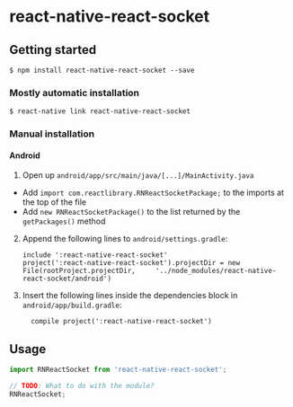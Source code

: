 
# react-native-react-socket

## Getting started

`$ npm install react-native-react-socket --save`

### Mostly automatic installation

`$ react-native link react-native-react-socket`

### Manual installation


#### Android

1. Open up `android/app/src/main/java/[...]/MainActivity.java`
  - Add `import com.reactlibrary.RNReactSocketPackage;` to the imports at the top of the file
  - Add `new RNReactSocketPackage()` to the list returned by the `getPackages()` method
2. Append the following lines to `android/settings.gradle`:
  	```
  	include ':react-native-react-socket'
  	project(':react-native-react-socket').projectDir = new File(rootProject.projectDir, 	'../node_modules/react-native-react-socket/android')
  	```
3. Insert the following lines inside the dependencies block in `android/app/build.gradle`:
  	```
      compile project(':react-native-react-socket')
  	```


## Usage
```javascript
import RNReactSocket from 'react-native-react-socket';

// TODO: What to do with the module?
RNReactSocket;
```
  